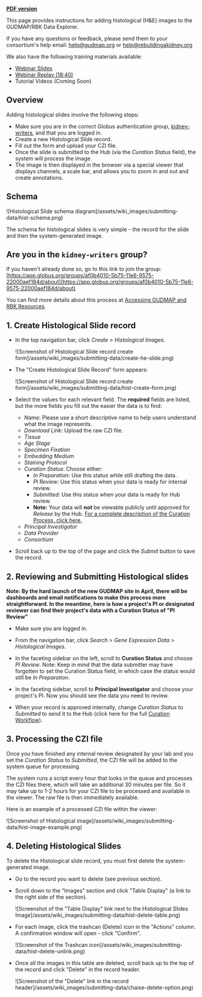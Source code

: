 <!-- uncomment when generating PDF in Atom 
# Submitting Histology Data
-->
<!-- comment out when generating PDF in Atom  -->
**[PDF version](https://github.com/informatics-isi-edu/gudmap-rbk/wiki/Submitting-Histology-Data.pdf)**

This page provides instructions for adding histological (H&E) images to the GUDMAP/RBK Data Explorer.

If you have any questions or feedback, please send them to your consortium's help email: [help@gudmap.org](mailto:help@gudmap.org) or [help@rebuildingakidney.org](mailto:help@rebuildingakidney.org)

We also have the following training materials available:
* [Webinar Slides](https://github.com/informatics-isi-edu/gudmap-rbk/blob/master/slides/GUDMAP-RBK-12122017-data_submission_workshop-he.pptx?raw=true)
* [Webinar Replay (18:40)](https://youtu.be/fY9wQmn4KE0)
* Tutorial Videos (Coming Soon)

<a name="overview"/>

## Overview

Adding histological slides involve the following steps:

* Make sure you are in the correct Globus authentication group, [kidney-writers](https://github.com/informatics-isi-edu/gudmap-rbk/wiki/Submitting-Protocols#1-join-the-kidney-writers-group), and that you are logged in.
* Create a new Histological Slide record.
* Fill out the form and upload your CZI file. 
* Once the slide is submitted to the Hub (via the _Curation Status_ field), the system will process the image. 
* The image is then displayed in the browser via a special viewer that displays channels, a scale bar, and allows you to zoom in and out and create annotations.


<div class="page-break"></div>
<a name="schema"/>

## Schema

![Histological Slide schema diagram]/assets/wiki_images/submitting-data/hist-schema.png)

The schema for histological slides is very simple - the record for the slide and then the system-generated image.


<div class="page-break"></div>
<a name="globus"/>

## Are you in the `kidney-writers` group?

If you haven't already done so, go to this link to join the group: [https://app.globus.org/groups/af0b4010-5b75-11e6-9575-22000aef184d/about](https://app.globus.org/groups/af0b4010-5b75-11e6-9575-22000aef184d/about)

You can find more details about this process at [Accessing GUDMAP and RBK Resources](https://github.com/informatics-isi-edu/gudmap-rbk/wiki/Accessing-GUDMAP-and-RBK-Resources).

<a name="create slide"/>

## 1. Create Histological Slide record

* In the top navigation bar, click _Create > Histological Images_.

    ![Screenshot of Histological Slide record create form]/assets/wiki_images/submitting-data/create-he-slide.png)
  

<div class="page-break"></div>

  
* The "Create Histological Slide Record" form appears:
    
    ![Screenshot of Histological Slide record create form]/assets/wiki_images/submitting-data/hist-create-form.png)


<div class="page-break"></div>

* Select the values for each relevant field. The **required** fields are listed, but the more fields you fill out the easier the data is to find:
  * _Name_: Please use a short descriptive name to help users understand what the image represents.
  * _Download Link_: Upload the raw CZI file.
  * _Tissue_
  * _Age Stage_
  * _Specimen Fixation_
  * _Embedding Medium_
  * _Staining Protocol_
  * _Curation Status_: Choose either:
    * _In Preparation_: Use this status while still drafting the data.
    * _PI Review_: Use this status when your data is ready for internal review. 
    * _Submitted_: Use this status when your data is ready for Hub review. 
    * **Note:** Your data will **not** be viewable publicly until approved for _Release_ by the Hub. [For a complete description of the Curation Process, click here.](https://github.com/informatics-isi-edu/gudmap-rbk/wiki/Curation-Workflow)
  * _Principal Investigator_
  * _Data Provider_
  * _Consortium_

* Scroll back up to the top of the page and click the _Submit_ button to save the record.


<div class="page-break"></div>

## 2. Reviewing and Submitting Histological slides

**Note: By the hard launch of the new GUDMAP site in April, there will be dashboards and email notifications to make this process more straightforward. In the meantime, here is how a project's PI or designated reviewer can find their project's data with a Curation Status of "PI Review"**

* Make sure you are logged in.

* From the navigation bar, click _Search > Gene Expression Data > Histological Images_.
    
* In the faceting sidebar on the left, scroll to **Curation Status** and choose _PI Review_. Note: Keep in mind that the data submitter may have forgotten to set the Curation Status field, in which case the status would still be _In Preparation_.

* In the faceting sidebar, scroll to **Principal Investigator** and choose your project's PI. Now you should see the data you need to review.

* When your record is approved internally, change _Curation Status_ to _Submitted_ to send it to the Hub (click here for the full [Curation Workflow](https://github.com/informatics-isi-edu/gudmap-rbk/wiki/Curation-Workflow)).

<!--
* From the navigation bar, click _Search > Gene Expression Data > Histological Images_.

    ![Screenshot of using navbar to search histological slides]/assets/wiki_images/submitting-data/search-he-slide.png)
    
* Use the filtering sidebar to narrow down the results by an attribute such as Principal Investigator.

    ![Screenshot of filtering for PIs]/assets/wiki_images/submitting-data/hist-filter-records-pi.png)

    OR

    Type an identifying attribute into the search field above the search results.

    ![Screenshot of using search field to search for histological slides]/assets/wiki_images/submitting-data/hist-filter-records-search.png)
-->

<div class="page-break"></div>

## 3. Processing the CZI file

Once you have finished any internal review designated by your lab and you set the _Curation Status_ to _Submitted_, the CZI file will be added to the system queue for processing. 

The system runs a script every hour that looks in the queue and processes the CZI files there, which will take an additional 30 minutes per file. So it may take up to 1-2 hours for your CZI file to be processed and available in the viewer. The raw file is then immediately available.

Here is an example of a processed CZI file within the viewer:

![Screenshot of Histological image]/assets/wiki_images/submitting-data/hist-image-example.png)


<!--
<a name="annotations"/>

## Adding Annotations

To add annotations to the processed CZI file:

* Go to the slide record and make sure you are logged in. 

* Scroll down to the "Images" section and click the "Annotations" button above the image you want to annotate.

images 

* Click the "Create Annotation" button and click and drag the part of the image you want to annotate.

images

A new small form appears: "New Rectangle Annotation".

images 

* Add a description, choose the appropriate anatomical term from the dropdown list and click Submit.
-->

<div class="page-break"></div>

<a name="delete"/>

## 4. Deleting Histological Slides

To delete the Histological slide record, you must first delete the system-generated image.

* Go to the record you want to delete (see previous section).

* Scroll down to the "Images" section and click "Table Display" (a link to the right side of the section).

    ![Screenshot of the "Table Display" link next to the Histological Slides Image]/assets/wiki_images/submitting-data/hist-delete-table.png)

* For each image, click the trashcan (Delete) icon in the "Actions" column. A confirmation window will open - click "Confirm".

    ![Screenshot of the Trashcan icon]/assets/wiki_images/submitting-data/hist-delete-unlink.png) 

* Once all the images in this table are deleted, scroll back up to the top of the record and click "Delete" in the record header.

    ![Screenshot of the "Delete" link in the record header]/assets/wiki_images/submitting-data/chaise-delete-option.png) 




